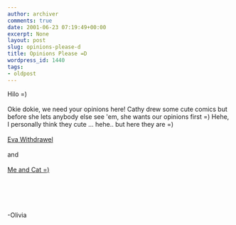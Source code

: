 ```yaml
---
author: archiver
comments: true
date: 2001-06-23 07:19:49+00:00
excerpt: None
layout: post
slug: opinions-please-d
title: Opinions Please =D
wordpress_id: 1440
tags:
- oldpost
---
```


Hilo =)<br /><br />Okie dokie, we need your opinions here! Cathy drew some cute comics but before she lets anybody else see 'em, she wants our opinions first =) Hehe, I personally think they cute ... hehe.. but here they are =)<br /><br /><a href = "http://www21.brinkster.com/lostart/hyper/evawithdrawel.html">Eva Withdrawel</a><br /><br />and<br /><br /><a href = "http://www21.brinkster.com/lostart/hyper/aznangels.html">Me and Cat =)</a> <br /><br /><br /><br /><br /><br />-Olivia